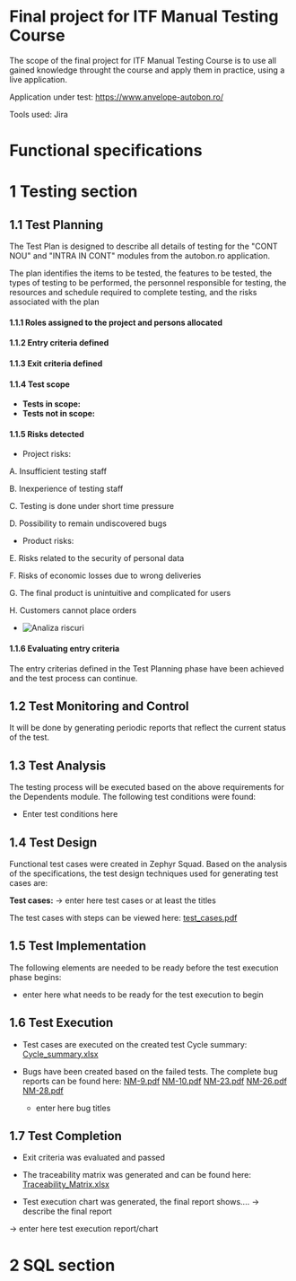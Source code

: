 # Final project for ITF Manual Testing Course

The scope of the final project for ITF Manual Testing Course is to use all gained knowledge throught the course and apply them in practice, using a live application. 

Application under test: https://www.anvelope-autobon.ro/


Tools used: Jira

# Functional specifications


# 1 Testing section

## 1.1 Test Planning

The Test Plan is designed to describe all details of testing for the "CONT NOU" and "INTRA IN CONT" modules from the autobon.ro application. 

The plan identifies the items to be tested, the features to be tested, the types of testing to be performed, the personnel responsible for testing, the resources and schedule required to complete testing, and the risks associated with the plan

#### 1.1.1 Roles assigned to the project and persons allocated


#### 1.1.2 Entry criteria defined


#### 1.1.3 Exit criteria defined

#### 1.1.4 Test scope

* __Tests in scope:__ 
* __Tests not in scope:__ 

#### 1.1.5 Risks detected

* Project risks:
  
A. Insufficient testing staff

B. Inexperience of testing staff	

C. Testing is done under short time pressure	

D. Possibility to remain undiscovered bugs

* Product risks:
  
E. Risks related to the security of personal data

F. Risks of economic losses due to wrong deliveries			

G. The final product is unintuitive and complicated for users		

H. Customers cannot place orders

* ![Analiza riscuri](https://github.com/mn8375/Final_project_Manual_Testing/assets/130221800/bce0fd3d-41bd-431f-9a24-d4a5299a0625)


#### 1.1.6 Evaluating entry criteria

The entry criterias defined in the Test Planning phase have been achieved and the test process can continue. 

## 1.2 Test Monitoring and Control

It will be done by generating periodic reports that reflect the current status of the test.

## 1.3 Test Analysis

The testing process will be executed based on the above requirements for the Dependents module. The following test conditions were found:
 * Enter test conditions here

## 1.4 Test Design

Functional test cases were created in Zephyr Squad. Based on the analysis of the specifications, the test design techniques used for generating test cases 
are:

**Test cases:**
-> enter here test cases or at least the titles


The test cases with steps can be viewed here: [test_cases.pdf]()

## 1.5 Test Implementation

The following elements are needed to be ready before the test execution phase begins:

* enter here what needs to be ready for the test execution to begin

## 1.6 Test Execution

* Test cases are executed on the created test Cycle summary: [Cycle_summary.xlsx](https://github.com/mn8375/Final_project_Manual_Testing/files/12728725/Cycle_summary.xlsx)

* Bugs have been created based on the failed tests. The complete bug reports can be found here: [NM-9.pdf](https://github.com/mn8375/Final_project_Manual_Testing/files/12728818/NM-9.pdf) 
[NM-10.pdf](https://github.com/mn8375/Final_project_Manual_Testing/files/12728821/NM-10.pdf)
[NM-23.pdf](https://github.com/mn8375/Final_project_Manual_Testing/files/12728824/NM-23.pdf)
[NM-26.pdf](https://github.com/mn8375/Final_project_Manual_Testing/files/12728826/NM-26.pdf)
[NM-28.pdf](https://github.com/mn8375/Final_project_Manual_Testing/files/12728827/NM-28.pdf)

    *  enter here bug titles


## 1.7 Test Completion

* Exit criteria was evaluated and passed
* The traceability matrix was generated and can be found here: [Traceability_Matrix.xlsx](https://github.com/mn8375/Final_project_Manual_Testing/files/12728125/Traceability_Matrix.xlsx)

* Test execution chart was generated, the final report shows.... -> describe the final report

-> enter here test execution report/chart

# 2 SQL section
